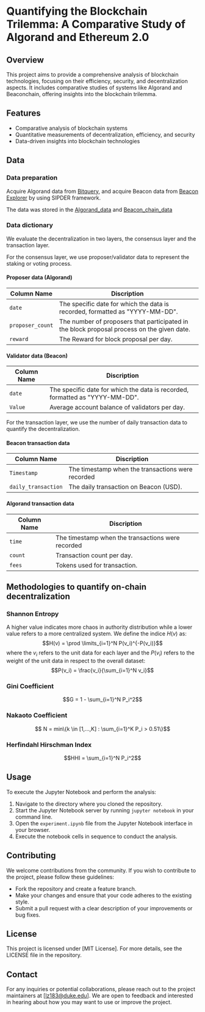 # Quantifying the Blockchain Trilemma: A Comparative Study of Algorand and Ethereum 2.0

## Overview
This project aims to provide a comprehensive analysis of blockchain technologies, focusing on their efficiency, security, and decentralization aspects. It includes comparative studies of systems like Algorand and Beaconchain, offering insights into the blockchain trilemma.

## Features
- Comparative analysis of blockchain systems
- Quantitative measurements of decentralization, efficiency, and security
- Data-driven insights into blockchain technologies

## Data
### Data preparation
Acquire Algorand data from [Bitquery](https://bitquery.io/), and acquire Beacon data from [Beacon Explorer](https://beaconcha.in/) by using SIPDER framework. 

The data was stored in the [Algorand_data](https://github.com/chengnanyimeng/blockchain_analysis/tree/main/Algorand_data) and [Beacon_chain_data](https://github.com/chengnanyimeng/blockchain_analysis/tree/main/Beacon_chain_data) 
### Data dictionary
We evaluate the decentralization in two layers, the consensus layer and the transaction layer.

For the consensus layer, we use proposer/validator data to represent the staking or voting process.
#### Proposer data (Algorand)
| Column Name      | Discription                                                                                               |
|------------------|----------------------------------------------------------------------------------------------------------------|
| `date`           | The specific date for which the data is recorded, formatted as "YYYY-MM-DD".                                   |
| `proposer_count` | The number of proposers that participated in the block proposal process on the given date.        |
| `reward`         | The Reward for block proposal per day.   |


#### Validator data (Beacon)
| Column Name      | Discription                                                                                               |
|------------------|----------------------------------------------------------------------------------------------------------------|
| `date`           | The specific date for which the data is recorded, formatted as "YYYY-MM-DD".                                   |
| `Value` | Average account balance of validators per day.      |

For the transaction layer, we use the number of daily transaction data to quantify the decentralization.
#### Beacon transaction data
| Column Name | Discription                                                                                     |
|-------------|-------------------------------------------------------------------------------------------------------|
| `Timestamp` | The timestamp when the transactions were recorded             |
| `daily_transaction`     | The daily transaction on Beacon (USD).    |

#### Algorand transaction data
| Column Name | Discription                                                                                     |
|-------------|-------------------------------------------------------------------------------------------------------|
| `time` | The timestamp when the transactions were recorded             |
| `count`     | Transaction count per day.    |
| `fees`     | Tokens used for transaction.    |

## Methodologies to quantify on-chain decentralization
### Shannon Entropy
A higher value indicates more chaos in authority distribution while a lower value refers to a more centralized system. We define the indice $H(v)$ as:
$$H(v) = \prod \limits_{i=1}^N P(v_i)^{-P(v_i)}$$
where the $v_i$ refers to the unit data for each layer and the $P(v_i)$ refers to the weight of the unit data in respect to the overall dataset:
$$P(v_i) = \frac{v_i}{\sum_{i=1}^N v_i}$$

### Gini Coefficient
$$G = 1 - \sum_{i=1}^N P_i^2$$
### Nakaoto Coefficient
$$ N = min\{k \in [1,...,K] : \sum_{i=1}^K P_i > 0.51\}$$
### Herfindahl Hirschman Index
$$HHI = \sum_{i=1}^N P_i^2$$
## Usage
To execute the Jupyter Notebook and perform the analysis:
1. Navigate to the directory where you cloned the repository.
2. Start the Jupyter Notebook server by running `jupyter notebook` in your command line.
3. Open the `experiment.ipynb` file from the Jupyter Notebook interface in your browser.
4. Execute the notebook cells in sequence to conduct the analysis.

## Contributing
We welcome contributions from the community. If you wish to contribute to the project, please follow these guidelines:
- Fork the repository and create a feature branch.
- Make your changes and ensure that your code adheres to the existing style.
- Submit a pull request with a clear description of your improvements or bug fixes.

## License
This project is licensed under [MIT License]. For more details, see the LICENSE file in the repository.

## Contact
For any inquiries or potential collaborations, please reach out to the project maintainers at [lz183@duke.edu]. We are open to feedback and interested in hearing about how you may want to use or improve the project.
